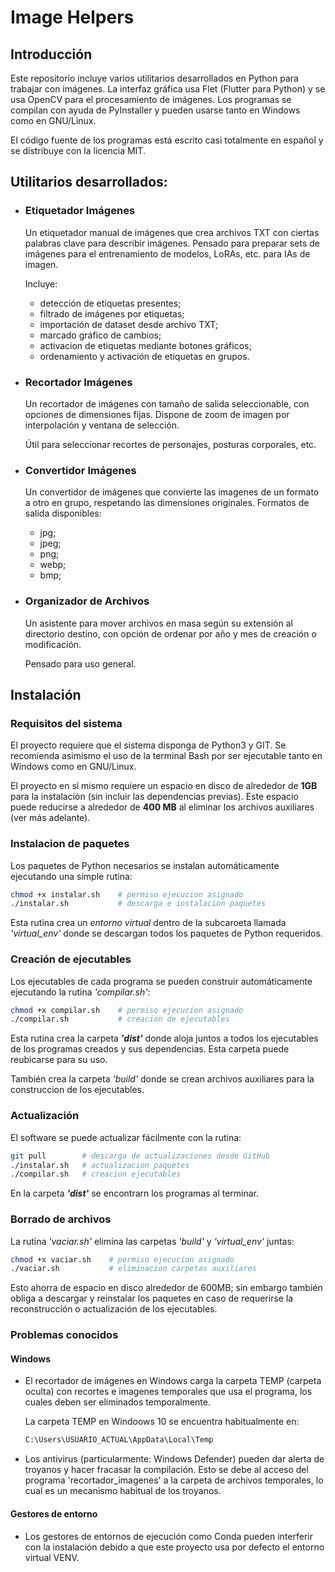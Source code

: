 

# Image Helpers

## Introducción

Este repositorio incluye varios utilitarios desarrollados en Python para trabajar con imágenes. La interfaz gráfica usa Flet (Flutter para Python) y se usa OpenCV para el procesamiento de imágenes. Los programas se compilan con ayuda de PyInstaller y pueden usarse tanto en Windows como en GNU/Linux.

El código fuente de los programas está escrito casi totalmente en español y se distribuye con la licencia MIT. 

## Utilitarios desarrollados:


- ### Etiquetador Imágenes

    Un etiquetador manual de imágenes que crea archivos TXT con ciertas palabras clave para describir imágenes. Pensado para preparar sets de imágenes para el entrenamiento de modelos, LoRAs, etc. para IAs de imagen.

    Incluye: 
    - detección de etiquetas presentes; 
    - filtrado de imágenes por etiquetas;
    - importación de dataset desde archivo TXT;
    - marcado gráfico de cambios;
    - activacion de etiquetas mediante botones gráficos;
    - ordenamiento y activación de etiquetas en grupos.


- ### Recortador Imágenes
    Un recortador de imágenes con tamaño de salida seleccionable, con opciones de dimensiones fijas. Dispone de zoom de imagen por interpolación y ventana de selección.

    Útil para seleccionar recortes de personajes, posturas corporales, etc.


- ### Convertidor Imágenes
    Un convertidor de imágenes que convierte las imagenes de un formato a otro en grupo, respetando las dimensiones originales. Formatos de salida disponibles:
    -  jpg;
    -  jpeg;
    -  png;
    -  webp;
    -  bmp;


- ### Organizador de Archivos
    Un asistente para mover archivos en masa según su extensión al directorio destino, con opción de ordenar por año y mes de creación o modificación. 

    Pensado para uso general.



## Instalación

### Requisitos del sistema

El proyecto requiere que el sistema disponga de Python3 y GIT. Se recomienda asimismo el uso de la terminal Bash por ser ejecutable tanto en Windows como en GNU/Linux.

El proyecto en sí mismo requiere un espacio en disco de alrededor de **1GB** para la instalación (sin incluir las dependencias previas).
Este espacio puede reducirse a alrededor de **400 MB** al eliminar los archivos auxiliares (ver más adelante).

### Instalacion de paquetes

Los paquetes de Python necesarios se instalan automáticamente ejecutando una simple rutina:
```bash
chmod +x instalar.sh    # permiso ejecucion asignado
./instalar.sh           # descarga e instalacion paquetes
```
Esta rutina crea un *entorno virtual* dentro de la subcaroeta llamada *'virtual_env'* donde se descargan todos los paquetes de Python requeridos. 


### Creación de ejecutables

Los ejecutables de cada programa se pueden construir automáticamente ejecutando la rutina *'compilar.sh'*:

```bash
chmod +x compilar.sh    # permiso ejecucion asignado
./compilar.sh           # creacion de ejecutables
```
Esta rutina crea la carpeta ***'dist'*** donde aloja juntos a todos los ejecutables de los programas creados y sus dependencias. Esta carpeta puede reubicarse para su uso.

También crea la carpeta *'build'* donde se crean archivos auxiliares para la construccion de los ejecutables.


### Actualización 

El software se puede actualizar fácilmente con la rutina:
```bash
git pull        # descarga de actualizaciones desde GitHub
./instalar.sh   # actualizacion paquetes
./compilar.sh   # creacion ejecutables
```
En la carpeta ***'dist'*** se encontrarn los programas al terminar.

### Borrado de archivos

La rutina *'vaciar.sh'* elimina las carpetas *'build'* y *'virtual_env'* juntas:

```bash
chmod +x vaciar.sh    # permiso ejecucion asignado
./vaciar.sh           # eliminacion carpetas auxiliares
```
Esto ahorra de espacio en disco alrededor de 600MB; sin embargo también obliga a descargar y reinstalar los paquetes en caso de requerirse la reconstrucción o actualización de los ejecutables.


### Problemas conocidos

#### Windows

-  El recortador de imágenes en Windows carga la carpeta TEMP (carpeta oculta) con recortes e imagenes temporales que usa el programa, los cuales deben ser eliminados temporalmente.

    La carpeta TEMP en Windoows 10 se encuentra habitualmente en:
    ```bash
    C:\Users\USUARIO_ACTUAL\AppData\Local\Temp
    ``` 

- Los antivirus (particularmente: Windows Defender) pueden dar alerta de troyanos y hacer fracasar la compilación. Esto se debe al acceso del programa  'recortador_imagenes' a la carpeta de archivos temporales, lo cual es un mecanismo habitual de los troyanos.

#### Gestores de entorno

- Los gestores de entornos de ejecución como Conda pueden interferir con la instalación debido a que este proyecto usa por defecto el entorno virtual VENV.
